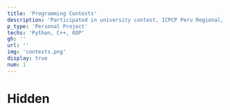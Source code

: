 ```yaml
---
title: 'Programming Contests'
description: 'Participated in university contest, ICPCP Peru Regional, codeforces, Google Kick Start. An Opportunity to improve programming skills.'
p_type: 'Personal Project'
techs: 'Python, C++, OOP'
gh: ''
url: ''
img: 'contests.png'
display: true
num: 1
---
```

# Hidden
